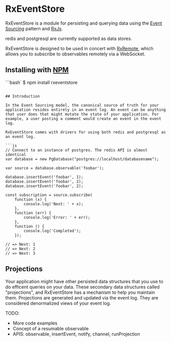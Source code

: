 RxEventStore
============

RxEventStore is a module for persisting and querying data using the
[Event Sourcing](http://martinfowler.com/eaaDev/EventSourcing.html) pattern and
[RxJs](https://github.com/ReactiveX/rxjs).

redis and postgresql are currently supported as data stores.

RxEventStore is designed to be used in concert with [RxRemote](https://github.com/jbaudanza/rxremote), which allows you to subscribe to observables remotely via a WebSocket.

## Installing with [NPM](https://www.npmjs.com/)

```bash`
$ npm install rxeventstore
```

## Introduction

In the Event Sourcing model, the canonical source of truth for your application resides entirely in an event log. An event can be anything that user does that might mutate the state of your application. For example, a user posting a comment would create an event in the event log.

RxEventStore comes with drivers for using both redis and postgresql as an event log.

```js
// Connect to an instance of postgres. The redis API is almost identical
var database = new PgDatabase("postgres://localhost/databasename");

var source = database.observable('foobar');

database.insertEvent('foobar', 1);
database.insertEvent('foobar', 2);
database.insertEvent('foobar', 2);

const subscription = source.subscribe(
    function (x) {
        console.log('Next: ' + x);
    },
    function (err) {
        console.log('Error: ' + err);
    },
    function () {
        console.log('Completed');
    });

// => Next: 1
// => Next: 2
// => Next: 3
```

## Projections

Your application might have other persisted data structures that you use to do efficent queries on your data. These secondary data structures called "projections", and RxEventStore has a mechanism to help you maintain them. Projections are generated and updated via the event log. They are considered denormalized views of your event log. 

TODO:
  - More code examples
  - Concept of a resumable observable
  - APIS: observable, insertEvent, notify, channel, runProjection
